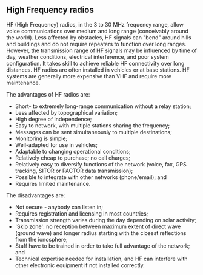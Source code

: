 [Title]: # (High Frequency radios)
[Order]: # (7)

## High Frequency radios

HF (High Frequency) radios, in the 3 to 30 MHz frequency range, allow voice communications over medium and long range (conceivably around the world). Less affected by obstacles, HF signals can "bend" around hills and buildings and do not require repeaters to function over long ranges. However, the transmission range of HF signals may be influenced by time of day, weather conditions, electrical interference, and poor system configuration. It takes skill to achieve reliable HF connectivity over long distances. HF radios are often installed in vehicles or at base stations. HF systems are generally more expensive than VHF and require more maintenance. 

The advantages of HF radios are: 

*   Short- to extremely long-range communication without a relay station;
*   Less affected by topographical variation;
*   High degree of independence;
*   Easy to network, with multiple stations sharing the frequency;
*   Messages can be sent simultaneously to multiple destinations;
*   Monitoring is simple;
*   Well-adapted for use in vehicles;
*   Adaptable to changing operational conditions;
*   Relatively cheap to purchase; no call charges;
*   Relatively easy to diversify functions of the network (voice, fax, GPS tracking, SITOR or PACTOR data transmission);
*   Possible to integrate with other networks (phone/email); and
*   Requires limited maintenance.

The disadvantages are: 

*   Not secure - anybody can listen in;
*   Requires registration and licensing in most countries;
*   Transmission strength varies during the day depending on solar activity;
*   'Skip zone': no reception between maximum extent of direct wave (ground wave) and  longer radius starting with the closest reflections from the ionosphere;
*   Staff have to be trained in order to take full advantage of the network; and
*   Technical expertise needed for installation, and HF can interfere with other electronic equipment if not installed correctly.
